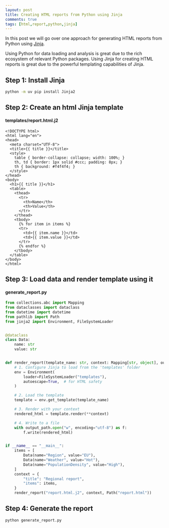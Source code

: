 ```yaml
---
layout: post
title: Creating HTML reports from Python using Jinja
comments: true
tags: [html,report,python,jinja]
---
```


In this post we will go over one approach for generating HTML reports from Python using [Jinja](https://pypi.org/project/Jinja2).

Using Python for data loading and analysis is great due to the rich ecosystem of relevant Python packages. Using Jinja for creating HTML reports is great due to the powerful templating capabilities of Jinja.

## Step 1: Install Jinja

```sh
python -m uv pip install Jinja2
```

## Step 2: Create an html Jinja template

#### **templates/report.html.j2**

```
<!DOCTYPE html>
<html lang="en">
<head>
  <meta charset="UTF-8">
  <title>{{ title }}</title>
  <style>
    table { border-collapse: collapse; width: 100%; }
    th, td { border: 1px solid #ccc; padding: 8px; }
    th { background: #f4f4f4; }
  </style>
</head>
<body>
  <h1>{{ title }}</h1>
  <table>
    <thead>
      <tr>
        <th>Name</th>
        <th>Value</th>
      </tr>
    </thead>
    <tbody>
      {% for item in items %}
      <tr>
        <td>{{ item.name }}</td>
        <td>{{ item.value }}</td>
      </tr>
      {% endfor %}
    </tbody>
  </table>
</body>
</html>
```

## Step 3: Load data and render template using it

#### **generate_report.py**

```python
from collections.abc import Mapping
from dataclasses import dataclass
from datetime import datetime
from pathlib import Path
from jinja2 import Environment, FileSystemLoader


@dataclass
class Data:
    name: str
    value: str


def render_report(template_name: str, context: Mapping[str, object], output_path: Path) -> None:
    # 1. Configure Jinja to load from the 'templates' folder
    env = Environment(
        loader=FileSystemLoader("templates"),
        autoescape=True,  # for HTML safety
    )

    # 2. Load the template
    template = env.get_template(template_name)

    # 3. Render with your context
    rendered_html = template.render(**context)

    # 4. Write to a file
    with output_path.open("w", encoding="utf-8") as f:
        f.write(rendered_html)


if __name__ == "__main__":
    items = [
        Data(name="Region", value="EU"),
        Data(name="Weather", value="Hot"),
        Data(name="PopulationDensity", value="High"),
    ]
    context = {
        "title": "Regional report",
        "items": items,
    }
    render_report("report.html.j2", context, Path("report.html"))
```

## Step 4: Generate the report

```sh
python generate_report.py
```
